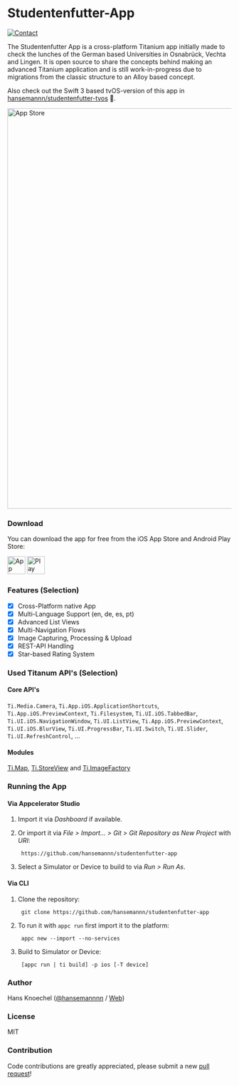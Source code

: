 # Studentenfutter-App

[![Contact](http://hans-knoechel.de/shields/shield-twitter.svg)](http://twitter.com/hansemannnn)

The Studentenfutter App is a cross-platform Titanium app initially made to check the lunches of the German based 
Universities in Osnabrück, Vechta and Lingen. It is open source to share the concepts behind making an advanced 
Titanium application and is still work-in-progress due to migrations from the classic structure to an Alloy based concept.

Also check out the Swift 3 based tvOS-version of this app in [hansemannn/studentenfutter-tvos](https://github.com/hansemannn/studentenfutter-tvos) :rocket:.

<img alt="App Store" src="https://abload.de/img/screenshot2017-01-12aybs4e.png" width="900" />

### Download

You can download the app for free from the iOS App Store and Android Play Store:

<a href="https://itunes.apple.com/de/app/studentenfutter-die-mensa/id722993370?l=de" target="_blank"><img alt="App Store" src="https://abload.de/img/appstoreihsxg.png" height="40" /></a> <a href="https://play.google.com/store/apps/details?id=de.ncn.mensaapp" target="_blank"><img alt="Play Store" src="https://abload.de/img/playstoreres91.png" height="40" /></a>

### Features (Selection)

- [x] Cross-Platform native App
- [x] Multi-Language Support (en, de, es, pt)
- [x] Advanced List Views
- [x] Multi-Navigation Flows
- [x] Image Capturing, Processing & Upload
- [x] REST-API Handling
- [x] Star-based Rating System

### Used Titanum API's (Selection)

#### Core API's
`Ti.Media.Camera`, `Ti.App.iOS.ApplicationShortcuts`, `Ti.App.iOS.PreviewContext`, `Ti.Filesystem`,
`Ti.UI.iOS.TabbedBar`, `Ti.UI.iOS.NavigationWindow`, `Ti.UI.ListView`, `Ti.App.iOS.PreviewContext`,
`Ti.UI.iOS.BlurView`, `Ti.UI.ProgressBar`, `Ti.UI.Switch`, `Ti.UI.Slider`, `Ti.UI.RefreshControl`, ...

#### Modules
[Ti.Map](github.com/appcelerator-modules/ti.map), [Ti.StoreView](https://github.com/dezinezync/TiStoreView) and [Ti.ImageFactory](https://github.com/appcelerator-modules/ti.imagefactory)

### Running the App

#### Via Appcelerator Studio

1. Import it via *Dashboard* if available.
2. Or import it via *File > Import... > Git > Git Repository as New Project* with *URI*:

		https://github.com/hansemannn/studentenfutter-app

3. Select a Simulator or Device to build to via *Run > Run As*.

#### Via CLI

1. Clone the repository:

		git clone https://github.com/hansemannn/studentenfutter-app

2. To run it with `appc run` first import it to the platform:

		appc new --import --no-services

3. Build to Simulator or Device:

		[appc run | ti build] -p ios [-T device]

### Author

Hans Knoechel ([@hansemannnn](https://twitter.com/hansemannnn) / [Web](http://hans-knoechel.de))

### License 

MIT

### Contribution

Code contributions are greatly appreciated, please submit a new [pull request](https://github.com/hansemannn/studentenfutter-app/pull/new/master)!
